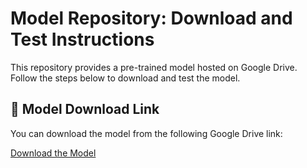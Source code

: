 # Model Repository: Download and Test Instructions

This repository provides a pre-trained model hosted on Google Drive. Follow the steps below to download and test the model.

## 📂 Model Download Link

You can download the model from the following Google Drive link:

[Download the Model](https://drive.google.com/file/d/1f2Pj8o_6S1VHMj0qG-PrkuDNxqN6eN11/view?usp=sharing)
